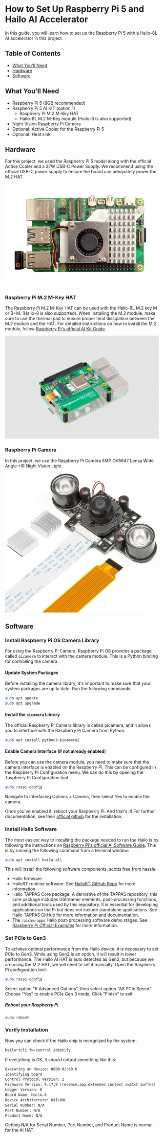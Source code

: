 # How to Set Up Raspberry Pi 5 and Hailo AI Accelerator

In this guide, you will learn how to set up the Raspberry Pi 5 with a Hailo-8L AI accelerator in this project.

## Table of Contents
- [What You'll Need](#what-youll-need)
- [Hardware](#hardware)
- [Software](#software)

## What You'll Need
- Raspberry Pi 5 (8GB recommended)
- Raspberry Pi 5 AI KIT (option 1)
  - Raspberry Pi M.2 M-Key HAT
  - Hailo-8L M.2 M-Key module (Hailo-8 is also supported)
- Night Vision Raspberry Pi Camera
- Optional: Active Cooler for the Raspberry Pi 5
- Optional: Heat sink

## Hardware
For this project, we used the Raspberry Pi 5 model along with the official Active Cooler and a 27W USB-C Power Supply. We recommend using the official USB-C power supply to ensure the board can adequately power the M.2 HAT.

![Raspberry Pi 5](./images/Raspberry_Pi_5.png)

### Raspberry Pi M.2 M-Key HAT
The Raspberry Pi M.2 M-Key HAT can be used with the Hailo-8L M.2 key M or B+M. (Hailo-8 is also supported). When installing the M.2 module, make sure to use the thermal pad to ensure proper heat dissipation between the M.2 module and the HAT. For detailed instructions on how to install the M.2 module, follow [Raspberry Pi's official AI Kit Guide](https://www.raspberrypi.com/documentation/accessories/ai-kit.html#ai-kit).

![Raspberry Pi AI Kit](./images/ai-kit.jpg)

### Raspberry Pi Camera
In this project, we use the Raspberry Pi Camera 5MP OV5647 Lensa Wide Angle +IR Night Vision Light.

![Raspberry Pi Camera 5MP OV5647 Lensa Wide Angle +IR Night Vision Light](./images/Raspberry_Pi_Camera.jpg)

## Software
### Install Raspberry Pi OS Camera Library
For using the Raspberry Pi Camera, Raspberry Pi OS provides a package called `picamera` to interact with the camera module. This is a Python binding for controlling the camera.

#### Update System Packages
Before installing the camera library, it's important to make sure that your system packages are up to date. Run the following commands:

```bash
sudo apt update
sudo apt upgrade
```

#### Install the `picamera` Library
The official Raspberry Pi Camera library is called picamera, and it allows you to interface with the Raspberry Pi Camera from Python.
```bash
sudo apt install python3-picamera2
```

#### Enable Camera Interface (if not already enabled)
Before you can use the camera module, you need to make sure that the camera interface is enabled on the Raspberry Pi. This can be configured in the Raspberry Pi Configuration menu. We can do this by opening the Taspberry Pi Configuration tool
```bash
sudo raspi-config
```

Navigate to Interfacing Options > Camera, then select Yes to enable the camera.

Once you've enabled it, reboot your Raspberry Pi. And that's it! For further documentation, see their [official github](https://github.com/raspberrypi/picamera2) for the installation.

### Install Hailo Software
The most easiest way to installing the package needed to run the Hailo is by following the instructions on [Raspberry Pi's official AI Software Guide](https://www.raspberrypi.com/documentation/computers/ai.html#getting-started). This is by running the following command from a terminal window:

```bash
sudo apt install hailo-all
```

This will install the following software components, scotts free from hassle:
- Hailo firmware
- HailoRT runtime software. See [HailoRT GitHub Repo](https://github.com/hailo-ai/hailort) for more information.
- Hailo TAPPAS Core package: A derivative of the TAPPAS repository, this core package includes GStreamer elements, post-processing functions, and additional tools used by this repository. It is essential for developing applications on the Pi but does not include standalone applications. See [Hailo TAPPAS GitHub](https://github.com/hailo-ai/tappas) for more information and documentation.
- The `rpicam-apps` Hailo post-processing software demo stages. See [Raspberry Pi Official Examples](../README.md#raspberry-pi-official-examples) for more information.

### Set PCIe to Gen3
To achieve optimal performance from the Hailo device, it is necessary to set PCIe to Gen3. While using Gen2 is an option, it will result in lower performance.
The Hailo AI HAT is auto detected as Gen3, but because we are using the M.2 HAT, we will need to set it manually.
Open the Raspberry Pi configuration tool:
```bash
sudo raspi-config
```
Select option "6 Advanced Options", then select option "A8 PCIe Speed". Choose "Yes" to enable PCIe Gen 3 mode. Click "Finish" to exit.

##### Reboot your Raspberry Pi.
```bash
sudo reboot
```

### Verify Installation
Now you can check if the Hailo chip is recognized by the system:
```bash
hailortcli fw-control identify
```
If everything is OK, it should output something like this:
```bash
Executing on device: 0000:01:00.0
Identifying board
Control Protocol Version: 2
Firmware Version: 4.17.0 (release,app,extended context switch buffer)
Logger Version: 0
Board Name: Hailo-8
Device Architecture: HAILO8L
Serial Number: N/A
Part Number: N/A
Product Name: N/A
```
Getting N/A for Serial Number, Part Number, and Product Name is normal for the AI HAT.